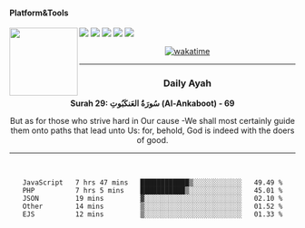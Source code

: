 #### Platform&Tools

[![](https://img.shields.io/badge/-NPM-cb3837?style=flat-square&logo=npm&logoColor=white)](https://npmjs.com/)
[![](https://img.shields.io/badge/PHP-777BB4?style=flat-square&logo=php&logoColor=white)](https://nodejs.org/)
[![](https://img.shields.io/badge/Julia-9558B2?style=flat-square&logo=julia&logoColor=white)](https://nodejs.org/)
<img src="https://avatars.githubusercontent.com/u/31664438?v=4" width="120" align="left">
[![](https://img.shields.io/badge/-Node.js-43853d?style=flat-square&logo=node.js&logoColor=ffffff)](https://nodejs.org/)
[![](https://img.shields.io/badge/Visual_Studio_Code-0078D4?style=flat-square&logo=visual%20studio%20code&logoColor=white)](https://nodejs.org/)

<center>

[![wakatime](https://wakatime.com/badge/user/87646243-158a-4241-a3cb-668e1fa2dbb8.svg)](https://wakatime.com/@87646243-158a-4241-a3cb-668e1fa2dbb8)
               

_______ 
### Daily Ayah

<!--START_SECTION:quran-->

**Surah 29: سُورَةُ العَنكَبُوتِ (Al-Ankaboot) - 69**

But as for those who strive hard in Our cause -We shall most certainly guide them onto paths that lead unto Us: for, behold, God is indeed with the doers of good.
 <!--END_SECTION:quran-->

  
                       
                                             
_______

&nbsp;&nbsp;     &nbsp;&nbsp;    &nbsp;&nbsp;   &nbsp;&nbsp;
 
<!--START_SECTION:waka-->

```text
JavaScript   7 hrs 47 mins   ████████████▒░░░░░░░░░░░░   49.49 %
PHP          7 hrs 5 mins    ███████████▒░░░░░░░░░░░░░   45.01 %
JSON         19 mins         ▓░░░░░░░░░░░░░░░░░░░░░░░░   02.10 %
Other        14 mins         ▒░░░░░░░░░░░░░░░░░░░░░░░░   01.52 %
EJS          12 mins         ▒░░░░░░░░░░░░░░░░░░░░░░░░   01.33 %
```

<!--END_SECTION:waka-->

